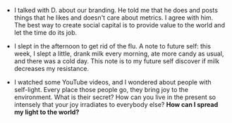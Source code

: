 - I talked with D. about our branding. He told me that he does and posts things that he likes and doesn't care about metrics. I agree with him. The best way to create social capital is to provide value to the world and let the time do its job.

- I slept in the afternoon to get rid of the flu. A note to future self: this week, I slept a little, drank milk every morning, ate more candy as usual, and there was a cold day. This note is to my future self discover if milk decreases my resistance.

- I watched some YouTube videos, and I wondered about people with self-light. Every place those people go, they bring joy to the environment. What is their secret? How can you live in the present so intensely that your joy irradiates to everybody else? **How can I spread my light to the world?**
